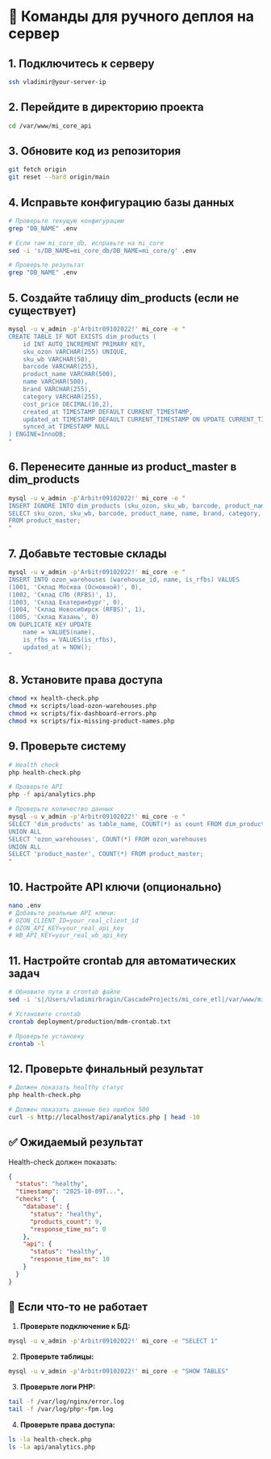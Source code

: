 # 🚀 Команды для ручного деплоя на сервер

## 1. Подключитесь к серверу

```bash
ssh vladimir@your-server-ip
```

## 2. Перейдите в директорию проекта

```bash
cd /var/www/mi_core_api
```

## 3. Обновите код из репозитория

```bash
git fetch origin
git reset --hard origin/main
```

## 4. Исправьте конфигурацию базы данных

```bash
# Проверьте текущую конфигурацию
grep "DB_NAME" .env

# Если там mi_core_db, исправьте на mi_core
sed -i 's/DB_NAME=mi_core_db/DB_NAME=mi_core/g' .env

# Проверьте результат
grep "DB_NAME" .env
```

## 5. Создайте таблицу dim_products (если не существует)

```bash
mysql -u v_admin -p'Arbitr09102022!' mi_core -e "
CREATE TABLE IF NOT EXISTS dim_products (
    id INT AUTO_INCREMENT PRIMARY KEY,
    sku_ozon VARCHAR(255) UNIQUE,
    sku_wb VARCHAR(50),
    barcode VARCHAR(255),
    product_name VARCHAR(500),
    name VARCHAR(500),
    brand VARCHAR(255),
    category VARCHAR(255),
    cost_price DECIMAL(10,2),
    created_at TIMESTAMP DEFAULT CURRENT_TIMESTAMP,
    updated_at TIMESTAMP DEFAULT CURRENT_TIMESTAMP ON UPDATE CURRENT_TIMESTAMP,
    synced_at TIMESTAMP NULL
) ENGINE=InnoDB;
"
```

## 6. Перенесите данные из product_master в dim_products

```bash
mysql -u v_admin -p'Arbitr09102022!' mi_core -e "
INSERT IGNORE INTO dim_products (sku_ozon, sku_wb, barcode, product_name, name, brand, category, cost_price, created_at, updated_at, synced_at)
SELECT sku_ozon, sku_wb, barcode, product_name, name, brand, category, cost_price, created_at, updated_at, synced_at
FROM product_master;
"
```

## 7. Добавьте тестовые склады

```bash
mysql -u v_admin -p'Arbitr09102022!' mi_core -e "
INSERT INTO ozon_warehouses (warehouse_id, name, is_rfbs) VALUES
(1001, 'Склад Москва (Основной)', 0),
(1002, 'Склад СПб (RFBS)', 1),
(1003, 'Склад Екатеринбург', 0),
(1004, 'Склад Новосибирск (RFBS)', 1),
(1005, 'Склад Казань', 0)
ON DUPLICATE KEY UPDATE
    name = VALUES(name),
    is_rfbs = VALUES(is_rfbs),
    updated_at = NOW();
"
```

## 8. Установите права доступа

```bash
chmod +x health-check.php
chmod +x scripts/load-ozon-warehouses.php
chmod +x scripts/fix-dashboard-errors.php
chmod +x scripts/fix-missing-product-names.php
```

## 9. Проверьте систему

```bash
# Health check
php health-check.php

# Проверьте API
php -f api/analytics.php

# Проверьте количество данных
mysql -u v_admin -p'Arbitr09102022!' mi_core -e "
SELECT 'dim_products' as table_name, COUNT(*) as count FROM dim_products
UNION ALL
SELECT 'ozon_warehouses', COUNT(*) FROM ozon_warehouses
UNION ALL
SELECT 'product_master', COUNT(*) FROM product_master;
"
```

## 10. Настройте API ключи (опционально)

```bash
nano .env
# Добавьте реальные API ключи:
# OZON_CLIENT_ID=your_real_client_id
# OZON_API_KEY=your_real_api_key
# WB_API_KEY=your_real_wb_api_key
```

## 11. Настройте crontab для автоматических задач

```bash
# Обновите пути в crontab файле
sed -i 's|/Users/vladimirbragin/CascadeProjects/mi_core_etl|/var/www/mi_core_api|g' deployment/production/mdm-crontab.txt

# Установите crontab
crontab deployment/production/mdm-crontab.txt

# Проверьте установку
crontab -l
```

## 12. Проверьте финальный результат

```bash
# Должен показать healthy статус
php health-check.php

# Должен показать данные без ошибок 500
curl -s http://localhost/api/analytics.php | head -10
```

## ✅ Ожидаемый результат

Health-check должен показать:

```json
{
  "status": "healthy",
  "timestamp": "2025-10-09T...",
  "checks": {
    "database": {
      "status": "healthy",
      "products_count": 9,
      "response_time_ms": 0
    },
    "api": {
      "status": "healthy",
      "response_time_ms": 10
    }
  }
}
```

## 🚨 Если что-то не работает

1. **Проверьте подключение к БД:**

```bash
mysql -u v_admin -p'Arbitr09102022!' mi_core -e "SELECT 1"
```

2. **Проверьте таблицы:**

```bash
mysql -u v_admin -p'Arbitr09102022!' mi_core -e "SHOW TABLES"
```

3. **Проверьте логи PHP:**

```bash
tail -f /var/log/nginx/error.log
tail -f /var/log/php*-fpm.log
```

4. **Проверьте права доступа:**

```bash
ls -la health-check.php
ls -la api/analytics.php
```
